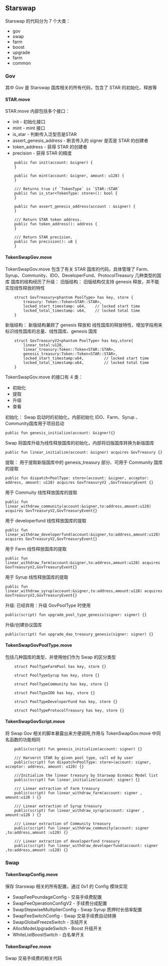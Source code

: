## Starswap

Starswap 的代码分为 7 个大类：
- gov
- swap
- farm
- boost
- upgrade
- farm
- common

### Gov 
其中 Gov 是 Starswap 国库相关的所有代码，包含了 STAR 的初始化、释放等
#### STAR.move
STAR.move 内部包括多个接口：
- init - 初始化接口
- mint - mint 接口
- is_star - 判断传入泛型否是STAR
- assert_genesis_address - 断言传入的 signer 是否是 STAR 的创建者
- token_address - 获得 STAR 的创建者
- precision - 获得 STAR 的精度

```
    public fun init(account: &signer) {
    }

    public fun mint(account: &signer, amount: u128) {
    }

    /// Returns true if `TokenType` is `STAR::STAR`
    public fun is_star<TokenType: store>(): bool {
    }

    public fun assert_genesis_address(account : &signer) {
    }

    /// Return STAR token address.
    public fun token_address(): address {
    }

    /// Return STAR precision.
    public fun precision(): u8 {
    }
```

#### TokenSwapGov.move
TokenSwapGov.move 包含了有关 STAR 国库的代码，具体管理了 Farm、Syrup、Community、IDO、DeveloperFund、ProtocolTreasury 几种类型的国库
国库的结构经历了升级：
旧版结构：
旧版结构仅支持 genesis 释放，并不能实现线性释放的特性
```
    struct GovTreasury<phantom PoolType> has key, store {
        treasury: Token::Token<STAR::STAR>,
        locked_start_timestamp: u64,    // locked start time
        locked_total_timestamp: u64,    // locked total time
    }
```
新版结构：
新版结构兼顾了 genesis 释放和 线性国库的释放特性，增加字段用来标识线性国库的总量、线性国库、genesis 国库
```
    struct GovTreasuryV2<phantom PoolType> has key,store{
        linear_total:u128,                        
        linear_treasury:Token::Token<STAR::STAR>,
        genesis_treasury:Token::Token<STAR::STAR>,
        locked_start_timestamp:u64,         // locked start time
        locked_total_timestamp:u64,         // locked total time
    }
```
TokenSwapGov.move 的接口有 4 类：
- 初始化
- 提取
- 升级
- 查看

初始化：
Swap 启动时的初始化，内部初始化 IDO、Farm、Syrup 、Community国库用于项目启动
```
public fun genesis_initialize(account: &signer){}
```
Swap 将国库升级为线性释放国库的初始化，内部将旧版国库转换为新版国库
```
public fun linear_initialize(account: &signer) acquires GovTreasury {}
```
提取：
用于提取新版国库中的 genesis_treasury 部分、可用于 Community 国库的提取
```
public fun dispatch<PoolType: store>(account: &signer, acceptor: address, amount: u128) acquires GovTreasuryV2 ,GovTreasuryEvent {}
```
用于 Commuity 线性释放国库的提取
```
public fun linear_withdraw_community(account:&signer,to:address,amount:u128) acquires GovTreasuryV2,GovTreasuryEvent{}
```
用于 developerfund 线性释放国库的提取
```
public fun linear_withdraw_developerfund(account:&signer,to:address,amount:u128) acquires GovTreasuryV2,GovTreasuryEvent{}
```
用于 Farm 线性释放国库的提取
```
public fun linear_withdraw_farm(account:&signer,to:address,amount:u128) acquires GovTreasuryV2,GovTreasuryEvent{}
```
用于 Syrup 线性释放国库的提取
```
public fun linear_withdraw_syrup(account:&signer,to:address,amount:u128) acquires GovTreasuryV2,GovTreasuryEvent{}
```
升级:
已经弃用：升级 GovPoolType 时使用
```
public(script) fun upgrade_pool_type_genesis(signer: signer) {}
```
升级/创建协议国库
```
public(script) fun upgrade_dao_treasury_genesis(signer: signer) {}
```
#### TokenSwapGovPoolType.move
包括几种国库的类型，并使用他们作为 Swap 的区分类型
```
    struct PoolTypeFarmPool has key, store {}

    struct PoolTypeSyrup has key, store {}

    struct PoolTypeCommunity has key, store {}

    struct PoolTypeIDO has key, store {}

    struct PoolTypeDeveloperFund has key, store {}

    struct PoolTypeProtocolTreasury has key, store {}
```
#### TokenSwapGovScript.move
将 Swap Gov 相关的脚本暴露出来方便调用,作用与 TokenSwapGov.move 中同名函数的功能相同
```
    public(script) fun genesis_initialize(account: signer) {}

    /// Harverst STAR by given pool type, call ed by user
    public(script) fun dispatch<PoolType: store>(account: signer, acceptor: address, amount: u128) {}

    ///Initialize the linear treasury by Starswap Ecnomic Model list
    public(script) fun linear_initialize(account: signer) {}

    /// Linear extraction of Farm treasury
    public(script) fun linear_withdraw_farm(account: signer , amount:u128 ) {}

    /// Linear extraction of Syrup treasury
    public(script) fun linear_withdraw_syrup(account: signer , amount:u128 ) {}

    /// Linear extraction of Community treasury
    public(script) fun linear_withdraw_community(account: signer ,to:address,amount :u128) {}
    
    /// Linear extraction of developerfund treasury
    public(script) fun linear_withdraw_developerfund(account: signer ,to:address,amount :u128) {}
```

### Swap 
#### TokenSwapConfig.move
保存 Starswap 相关的所有配置，通过 0x1 的 Config 模块实现
- SwapFeePoundageConfig - 交易手续费配置
- SwapFeeOperationConfigV2 - 手续费分成配置
- SwapStepwiseMultiplierConfig - Swap Syrup 质押时长倍率配置
- SwapFeeSwitchConfig - Swap 交易手续费自动转换
- SwapGlobalFreezeSwitch - 冻结开关
- AllocModeUpgradeSwitch - Boost 升级开关
- WhiteListBoostSwitch - 白名单开关
#### TokenSwapFee.move
Swap 交易手续费的相关代码

